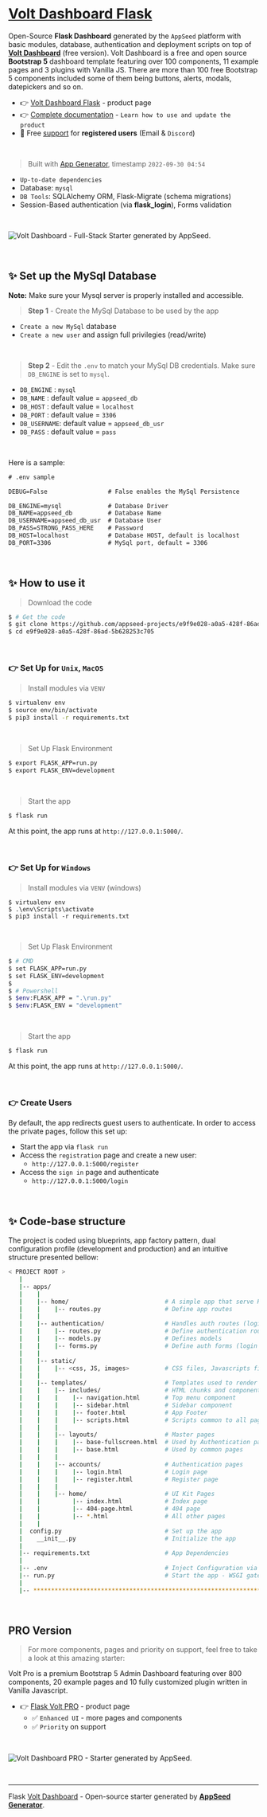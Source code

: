# [Volt Dashboard Flask](https://appseed.us/product/volt-dashboard/flask/)

Open-Source **Flask Dashboard** generated by the `AppSeed` platform with basic modules, database, authentication and deployment scripts on top of **[Volt Dashboard](https://appseed.us/generator/volt-dashboard/)** (free version). Volt Dashboard is a free and open source **Bootstrap 5** dashboard template featuring over 100 components, 11 example pages and 3 plugins with Vanilla JS. There are more than 100 free Bootstrap 5 components included some of them being buttons, alerts, modals, datepickers and so on.

- 👉 [Volt Dashboard Flask](https://appseed.us/product/volt-dashboard/flask/) - product page
- 👉 [Complete documentation](https://docs.appseed.us/products/flask-dashboards/volt) - `Learn how to use and update the product`
- 🚀 Free [support](https://appseed.us/support/) for **registered users** (Email & `Discord`) 

<br />

> Built with [App Generator](https://appseed.us/generator/), timestamp `2022-09-30 04:54`

- `Up-to-date dependencies`
- Database: `mysql`
- `DB Tools`: SQLAlchemy ORM, Flask-Migrate (schema migrations)
- Session-Based authentication (via **flask_login**), Forms validation

<br />

![Volt Dashboard - Full-Stack Starter generated by AppSeed.](https://user-images.githubusercontent.com/51070104/168843604-b026fd94-5969-4be7-81ac-5887cf0958e5.png)

<br />




## ✨ Set up the MySql Database

**Note:** Make sure your Mysql server is properly installed and accessible. 

> **Step 1** - Create the MySql Database to be used by the app

- `Create a new MySql` database
- `Create a new user` and assign full privilegies (read/write)

<br />

> **Step 2** - Edit the `.env` to match your MySql DB credentials. Make sure `DB_ENGINE` is set to `mysql`.

- `DB_ENGINE`  : `mysql` 
- `DB_NAME`    : default value = `appseed_db`
- `DB_HOST`    : default value = `localhost`
- `DB_PORT`    : default value = `3306`
- `DB_USERNAME`: default value = `appseed_db_usr`
- `DB_PASS`    : default value = `pass`

<br />

Here is a sample:  

```txt
# .env sample

DEBUG=False                 # False enables the MySql Persistence

DB_ENGINE=mysql             # Database Driver
DB_NAME=appseed_db          # Database Name
DB_USERNAME=appseed_db_usr  # Database User
DB_PASS=STRONG_PASS_HERE    # Password 
DB_HOST=localhost           # Database HOST, default is localhost 
DB_PORT=3306                # MySql port, default = 3306 
```

<br />


## ✨ How to use it

> Download the code 

```bash
$ # Get the code
$ git clone https://github.com/appseed-projects/e9f9e028-a0a5-428f-86ad-5b628253c705.git
$ cd e9f9e028-a0a5-428f-86ad-5b628253c705
```

<br />

### 👉 Set Up for `Unix`, `MacOS` 

> Install modules via `VENV`  

```bash
$ virtualenv env
$ source env/bin/activate
$ pip3 install -r requirements.txt
```

<br />

> Set Up Flask Environment

```bash
$ export FLASK_APP=run.py
$ export FLASK_ENV=development
```

<br />

> Start the app

```bash
$ flask run
```

At this point, the app runs at `http://127.0.0.1:5000/`. 

<br />

### 👉 Set Up for `Windows` 

> Install modules via `VENV` (windows) 

```
$ virtualenv env
$ .\env\Scripts\activate
$ pip3 install -r requirements.txt
```

<br />

> Set Up Flask Environment

```bash
$ # CMD 
$ set FLASK_APP=run.py
$ set FLASK_ENV=development
$
$ # Powershell
$ $env:FLASK_APP = ".\run.py"
$ $env:FLASK_ENV = "development"
```

<br />

> Start the app

```bash
$ flask run
```

At this point, the app runs at `http://127.0.0.1:5000/`. 

<br />

### 👉 Create Users

By default, the app redirects guest users to authenticate. In order to access the private pages, follow this set up: 

- Start the app via `flask run`
- Access the `registration` page and create a new user:
  - `http://127.0.0.1:5000/register`
- Access the `sign in` page and authenticate
  - `http://127.0.0.1:5000/login`

<br />

## ✨ Code-base structure

The project is coded using blueprints, app factory pattern, dual configuration profile (development and production) and an intuitive structure presented bellow:

```bash
< PROJECT ROOT >
   |
   |-- apps/
   |    |
   |    |-- home/                           # A simple app that serve HTML files
   |    |    |-- routes.py                  # Define app routes
   |    |
   |    |-- authentication/                 # Handles auth routes (login and register)
   |    |    |-- routes.py                  # Define authentication routes  
   |    |    |-- models.py                  # Defines models  
   |    |    |-- forms.py                   # Define auth forms (login and register) 
   |    |
   |    |-- static/
   |    |    |-- <css, JS, images>          # CSS files, Javascripts files
   |    |
   |    |-- templates/                      # Templates used to render pages
   |    |    |-- includes/                  # HTML chunks and components
   |    |    |    |-- navigation.html       # Top menu component
   |    |    |    |-- sidebar.html          # Sidebar component
   |    |    |    |-- footer.html           # App Footer
   |    |    |    |-- scripts.html          # Scripts common to all pages
   |    |    |
   |    |    |-- layouts/                   # Master pages
   |    |    |    |-- base-fullscreen.html  # Used by Authentication pages
   |    |    |    |-- base.html             # Used by common pages
   |    |    |
   |    |    |-- accounts/                  # Authentication pages
   |    |    |    |-- login.html            # Login page
   |    |    |    |-- register.html         # Register page
   |    |    |
   |    |    |-- home/                      # UI Kit Pages
   |    |         |-- index.html            # Index page
   |    |         |-- 404-page.html         # 404 page
   |    |         |-- *.html                # All other pages
   |    |    
   |  config.py                             # Set up the app
   |    __init__.py                         # Initialize the app
   |
   |-- requirements.txt                     # App Dependencies
   |
   |-- .env                                 # Inject Configuration via Environment
   |-- run.py                               # Start the app - WSGI gateway
   |
   |-- ************************************************************************
```

<br />



## PRO Version

> For more components, pages and priority on support, feel free to take a look at this amazing starter:

Volt Pro is a premium Bootstrap 5 Admin Dashboard featuring over 800 components, 20 example pages and 10 fully customized plugin written in Vanilla Javascript. 

- 👉 [Flask Volt PRO](https://appseed.us/product/volt-dashboard-pro/flask/) - product page
  - ✅ `Enhanced UI` - more pages and components
  - ✅ `Priority` on support

<br >

![Volt Dashboard PRO - Starter generated by AppSeed.](https://user-images.githubusercontent.com/51070104/172672843-8c40a801-3438-4e9c-86db-38a34191fbdf.png)

<br />

---
Flask [Volt Dashboard](https://appseed.us/generator/volt-dashboard/) - Open-source starter generated by **[AppSeed Generator](https://appseed.us/generator/)**.
